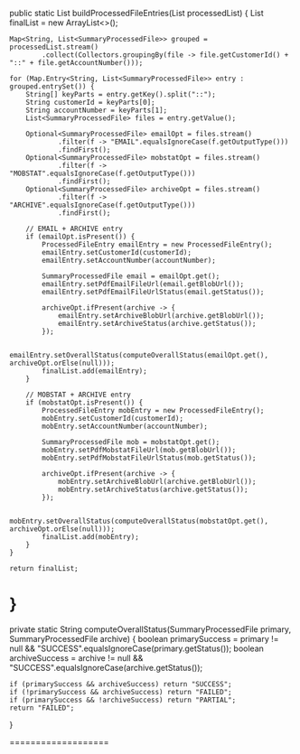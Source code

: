 public static List<ProcessedFileEntry> buildProcessedFileEntries(List<SummaryProcessedFile> processedList) {
    List<ProcessedFileEntry> finalList = new ArrayList<>();

    Map<String, List<SummaryProcessedFile>> grouped = processedList.stream()
            .collect(Collectors.groupingBy(file -> file.getCustomerId() + "::" + file.getAccountNumber()));

    for (Map.Entry<String, List<SummaryProcessedFile>> entry : grouped.entrySet()) {
        String[] keyParts = entry.getKey().split("::");
        String customerId = keyParts[0];
        String accountNumber = keyParts[1];
        List<SummaryProcessedFile> files = entry.getValue();

        Optional<SummaryProcessedFile> emailOpt = files.stream()
                .filter(f -> "EMAIL".equalsIgnoreCase(f.getOutputType()))
                .findFirst();
        Optional<SummaryProcessedFile> mobstatOpt = files.stream()
                .filter(f -> "MOBSTAT".equalsIgnoreCase(f.getOutputType()))
                .findFirst();
        Optional<SummaryProcessedFile> archiveOpt = files.stream()
                .filter(f -> "ARCHIVE".equalsIgnoreCase(f.getOutputType()))
                .findFirst();

        // EMAIL + ARCHIVE entry
        if (emailOpt.isPresent()) {
            ProcessedFileEntry emailEntry = new ProcessedFileEntry();
            emailEntry.setCustomerId(customerId);
            emailEntry.setAccountNumber(accountNumber);

            SummaryProcessedFile email = emailOpt.get();
            emailEntry.setPdfEmailFileUrl(email.getBlobUrl());
            emailEntry.setPdfEmailFileUrlStatus(email.getStatus());

            archiveOpt.ifPresent(archive -> {
                emailEntry.setArchiveBlobUrl(archive.getBlobUrl());
                emailEntry.setArchiveStatus(archive.getStatus());
            });

            emailEntry.setOverallStatus(computeOverallStatus(emailOpt.get(), archiveOpt.orElse(null)));
            finalList.add(emailEntry);
        }

        // MOBSTAT + ARCHIVE entry
        if (mobstatOpt.isPresent()) {
            ProcessedFileEntry mobEntry = new ProcessedFileEntry();
            mobEntry.setCustomerId(customerId);
            mobEntry.setAccountNumber(accountNumber);

            SummaryProcessedFile mob = mobstatOpt.get();
            mobEntry.setPdfMobstatFileUrl(mob.getBlobUrl());
            mobEntry.setPdfMobstatFileUrlStatus(mob.getStatus());

            archiveOpt.ifPresent(archive -> {
                mobEntry.setArchiveBlobUrl(archive.getBlobUrl());
                mobEntry.setArchiveStatus(archive.getStatus());
            });

            mobEntry.setOverallStatus(computeOverallStatus(mobstatOpt.get(), archiveOpt.orElse(null)));
            finalList.add(mobEntry);
        }
    }

    return finalList;
}
=========

private static String computeOverallStatus(SummaryProcessedFile primary, SummaryProcessedFile archive) {
    boolean primarySuccess = primary != null && "SUCCESS".equalsIgnoreCase(primary.getStatus());
    boolean archiveSuccess = archive != null && "SUCCESS".equalsIgnoreCase(archive.getStatus());

    if (primarySuccess && archiveSuccess) return "SUCCESS";
    if (!primarySuccess && archiveSuccess) return "FAILED";
    if (primarySuccess && !archiveSuccess) return "PARTIAL";
    return "FAILED";
}

===================
